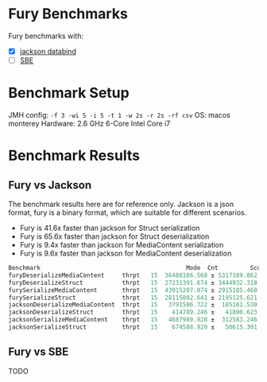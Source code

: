 # Fury Benchmarks

Fury benchmarks with:
- [x] [jackson databind](https://github.com/FasterXML/jackson-databind)
- [ ] [SBE](https://github.com/real-logic/simple-binary-encoding)

# Benchmark Setup
JMH config:
`-f 3 -wi 5 -i 5 -t 1 -w 2s -r 2s -rf csv`
OS: macos monterey
Hardware: 2.6 GHz 6-Core Intel Core i7

# Benchmark Results
## Fury vs Jackson
The benchmark results here are for reference only. Jackson is a json format, fury is a binary format, which are suitable for different scenarios.
- Fury is 41.6x faster than jackson for Struct serialization
- Fury is 65.6x faster than jackson for Struct deserialization
- Fury is 9.4x faster than jackson for MediaContent serialization
- Fury is 9.6x faster than jackson for MediaContent deserialization

```java
Benchmark                                         Mode  Cnt         Score         Error  Units
furyDeserializeMediaContent     thrpt   15  36488166.568 ± 5317389.862  ops/s
furyDeserializeStruct           thrpt   15  27231391.674 ± 3444932.318  ops/s
furySerializeMediaContent       thrpt   15  43915207.074 ± 2915185.468  ops/s
furySerializeStruct             thrpt   15  28115892.641 ± 2195125.621  ops/s
jacksonDeserializeMediaContent  thrpt   15   3791586.722 ±  185161.530  ops/s
jacksonDeserializeStruct        thrpt   15    414789.246 ±   41800.623  ops/s
jacksonSerializeMediaContent    thrpt   15   4687989.928 ±  312583.246  ops/s
jacksonSerializeStruct          thrpt   15    674588.920 ±   50615.301  ops/s
```

## Fury vs SBE
TODO
